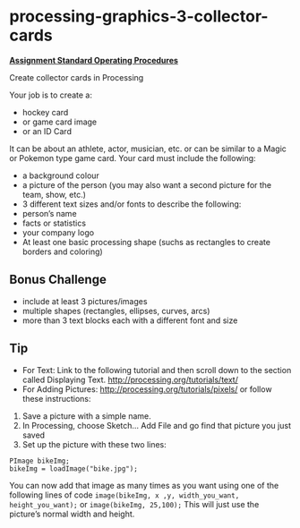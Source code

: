 # processing-graphics-3-collector-cards

**[Assignment Standard Operating Procedures](https://mariopineda.github.io/assignment-sops/)**

Create collector cards in Processing
	
Your job is to create a:
* hockey card
* or game card image
* or an ID Card  

It can be about an athlete, actor, musician, etc. or can be similar to a Magic or Pokemon type game card.
Your card must include the following:
* a background colour
* a picture of the person (you may also want a second picture for the team, show, etc.)
* 3 different text sizes and/or fonts to describe the following:
* person’s name
* facts or statistics
* your company logo
* At least one basic processing shape (suchs as rectangles to create borders and coloring)

## Bonus Challenge
* include at least 3 pictures/images
* multiple shapes (rectangles, ellipses, curves, arcs) 
* more than 3 text blocks each with a different font and size

## Tip
* For Text: Link to the following tutorial and then scroll down to the section called Displaying Text.
http://processing.org/tutorials/text/
* For Adding Pictures: http://processing.org/tutorials/pixels/ or follow these instructions:
1. Save a picture with a simple name.
1. In Processing, choose Sketch… Add File and go find that picture you just saved
1. Set up the picture with these two lines:  
```
PImage bikeImg;        
bikeImg = loadImage("bike.jpg");
```
You can now add that image as many times as you want using one of the following lines of code
```image(bikeImg, x ,y, width_you_want, height_you_want);``` or ```image(bikeImg, 25,100);```  This will just use the picture’s normal width and height.
